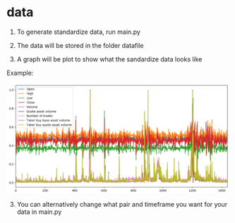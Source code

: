 # data

1. To generate standardize data, run main.py

2. The data will be stored in the folder datafile

3. A graph will be plot to show what the sandardize data looks like

Example:

![](https://github.com/MathieuCesbron/data/blob/master/images/Capture.PNG)

3. You can alternatively change what pair and timeframe you want for your data in main.py
